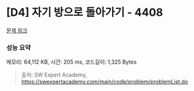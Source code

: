 # [D4] 자기 방으로 돌아가기 - 4408 

[문제 링크](https://swexpertacademy.com/main/code/problem/problemDetail.do?contestProbId=AWNcJ2sapZMDFAV8) 

### 성능 요약

메모리: 64,112 KB, 시간: 205 ms, 코드길이: 1,325 Bytes



> 출처: SW Expert Academy, https://swexpertacademy.com/main/code/problem/problemList.do